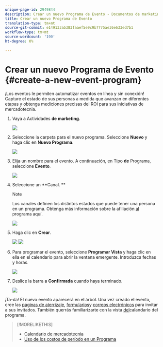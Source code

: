 ```yaml
---
unique-page-id: 2949844
description: Crear un nuevo Programa de Evento - Documentos de marketing - Documentación del producto
title: Crear un nuevo Programa de Evento
translation-type: tm+mt
source-git-commit: e149133a5383faaef5e9c9b7775ae36e633ed7b1
workflow-type: tm+mt
source-wordcount: '190'
ht-degree: 0%

---
```



# Crear un nuevo Programa de Evento {#create-a-new-event-program}

¡Los eventos le permiten automatizar eventos en línea y sin conexión! Capture el estado de sus personas a medida que avanzan en diferentes etapas y obtenga mediciones precisas del ROI para sus iniciativas de mercadotecnia.

1. Vaya a Actividades **de marketing**.

   ![](assets/ma.png)

1. Seleccione la carpeta para el nuevo programa. Seleccione **Nuevo** y haga clic en **Nuevo Programa**.

   ![](assets/image2015-2-26-14-3a24-3a30.png)

1. Elija un nombre para el evento. A continuación, en Tipo **de** Programa, seleccione **Evento**.

   ![](assets/image2015-2-26-14-3a26-3a6.png)

1. Seleccione un **Canal. **

   >[!NOTE]
   >
   >Los canales definen los distintos estados que puede tener una persona en un programa. Obtenga más información sobre la afiliación [al](../../../../product-docs/core-marketo-concepts/programs/creating-programs/understanding-program-membership.md) programa aquí.

   ![](assets/image2015-2-26-14-3a29-3a3.png)

1. Haga clic en **Crear**.

   ![](assets/image2015-2-26-14-3a33-3a17.png) ![](assets/image2015-2-26-14-3a34-3a33.png)

1. Para programar el evento, seleccione **Programar Vista** y haga clic en ella en el calendario para abrir la ventana emergente. Introduzca fechas y horas.

   ![](assets/image2016-3-25-14-3a17-3a33.png)

1. Deslice la barra a **Confirmada** cuando haya terminado.

   ![](assets/image2016-3-25-14-3a18-3a13.png)

¡Ta-da! El nuevo evento aparecerá en el árbol. Una vez creado el evento, cree las [páginas de aterrizaje](../../../../product-docs/demand-generation/landing-pages/free-form-landing-pages/create-a-free-form-landing-page.md), [formularios](../../../../product-docs/demand-generation/forms/creating-a-form/create-a-form.md)y [correos electrónicos](../../../../product-docs/email-marketing/email-programs/creating-an-email-program/create-an-email-program.md) para invitar a sus invitados. También querrás familiarizarte con la vista [del](http://docs.marketo.com/display/docs/program+schedule+view)calandario del programa.

>[!MORELIKETHIS]
>
>* [Calendario de mercadotecnia](http://docs.marketo.com/display/docs/marketing+calendar)
>* [Uso de los costos de período en un Programa](../../../../product-docs/core-marketo-concepts/programs/working-with-programs/using-period-costs-in-a-program.md)

>



